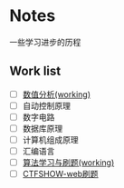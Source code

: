 # Notes
一些学习进步的历程

## Work list
- [ ] [数值分析(working)](./数值分析)
- [ ] 自动控制原理
- [ ] 数字电路
- [ ] 数据库原理
- [ ] 计算机组成原理
- [ ] 汇编语言
- [ ] [算法学习与刷题(working)](./算法)
- [ ] [CTFSHOW-web刷题](./网络安全/CTF/ctfshow刷题笔记/web/)